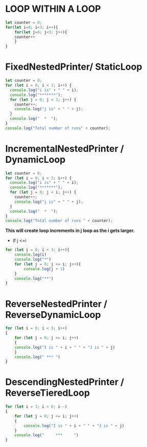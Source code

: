# LOOP WITHIN A LOOP
```js
let counter = 0;
for(let i=0; i<3; i++){
	for(let j=0; j<3; j++){
	counter++ 
	}
}
```
# FixedNestedPrinter/ StaticLoop
```js
let counter = 0;
for (let i = 0; i < 3; i++) {
  console.log("i is" + " " + i);
  console.log("*******");
  for (let j = 0; j < 3; j++) {
    counter++;
    console.log("j is" + " " + j);
  }
  console.log("  *  ");
}
console.log("Total number of runs" + counter);
```

# IncrementalNestedPrinter / DynamicLoop
```js
let counter = 0;
for (let i = 0; i < 3; i++) {
  console.log("i is" + " " + i);
  console.log("*******");
  for (let j = 0; j < i; j++) {
    counter++;
    console.log("j is" + " " + j);
  }
  console.log("  *  ");
}
console.log("Total number of runs " + counter);
```
**This will create loop increments in j loop as the i gets larger.**
- if j <=i
```js
for (let i = 0; i < 3; i++){
    console.log(i)
    console.log("*")
    for (let j = 0; j <= i; j++){
        console.log(j + 1)
    }
    console.log("**")
}

```

# ReverseNestedPrinter / ReverseDynamicLoop
```js
for (let i = 0; i < 3; i++) 
{
	for (let j = 0; j <= i; j++) 
	{
	console.log("I is " + i + " " + "J is " + j)
	}
	console.log(" *** ")
}
```
# DescendingNestedPrinter / ReverseTieredLoop 
```js
for (let i = 3; i > 0; i--) 
{
    for (let j = 0; j <= i; j++) 
    {
        console.log("I is " + i + " " + "J is " + j)
    }
    console.log("     ***     ")
}

```